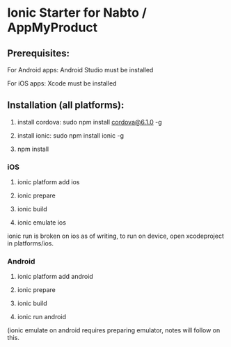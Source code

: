 # Ionic Starter for Nabto / AppMyProduct

## Prerequisites:

For Android apps: Android Studio must be installed

For iOS apps: Xcode must be installed

## Installation (all platforms):

1. install cordova: sudo npm install cordova@6.1.0 -g

2. install ionic: sudo npm install ionic -g

3. npm install

### iOS

1. ionic platform add ios

2. ionic prepare

3. ionic build

4. ionic emulate ios 

ionic run is broken on ios as of writing, to run on device, open xcodeproject in platforms/ios.

### Android

1. ionic platform add android

2. ionic prepare

3. ionic build

4. ionic run android

(ionic emulate on android requires preparing emulator, notes will follow on this.

